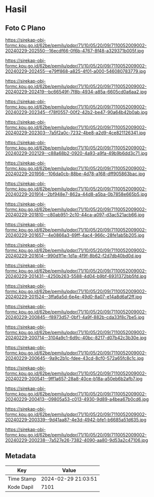 # Hasil

## Foto C Plano

https://sirekap-obj-formc.kpu.go.id/62be/pemilu/pdpr/71/10/05/20/09/7110052009002-20240229-202550--16ecdf66-0f6b-4767-8f48-a329371b005f.jpg

https://sirekap-obj-formc.kpu.go.id/62be/pemilu/pdpr/71/10/05/20/09/7110052009002-20240229-202455--e79ff868-a825-4f01-a000-546080783779.jpg

https://sirekap-obj-formc.kpu.go.id/62be/pemilu/pdpr/71/10/05/20/09/7110052009002-20240229-202419--bc66549f-7f8b-4934-a85a-6605cd0a6aa2.jpg

https://sirekap-obj-formc.kpu.go.id/62be/pemilu/pdpr/71/10/05/20/09/7110052009002-20240229-202345--f78f0557-00f2-42b2-be47-90a64b42b0ab.jpg

https://sirekap-obj-formc.kpu.go.id/62be/pemilu/pdpr/71/10/05/20/09/7110052009002-20240229-202303--7a5f2a0c-7232-4be8-a2d9-4ce821126341.jpg

https://sirekap-obj-formc.kpu.go.id/62be/pemilu/pdpr/71/10/05/20/09/7110052009002-20240229-202129--c88a68b2-0920-4a93-a9fa-49b9b6dd3c71.jpg

https://sirekap-obj-formc.kpu.go.id/62be/pemilu/pdpr/71/10/05/20/09/7110052009002-20240229-201956--106da0cb-88be-4d78-a168-dff905863bac.jpg

https://sirekap-obj-formc.kpu.go.id/62be/pemilu/pdpr/71/10/05/20/09/7110052009002-20240229-201914--2bf948e7-862a-44d8-a5ba-0b7858e665b5.jpg

https://sirekap-obj-formc.kpu.go.id/62be/pemilu/pdpr/71/10/05/20/09/7110052009002-20240229-201810--c80ab951-2c10-44ca-a097-d3ac521acb66.jpg

https://sirekap-obj-formc.kpu.go.id/62be/pemilu/pdpr/71/10/05/20/09/7110052009002-20240229-201657--4e0866a3-69ff-4ac4-966c-28fe1ab5b205.jpg

https://sirekap-obj-formc.kpu.go.id/62be/pemilu/pdpr/71/10/05/20/09/7110052009002-20240229-201614--990d1f1e-1d1a-4f9f-8b62-f2d7db40bd0d.jpg

https://sirekap-obj-formc.kpu.go.id/62be/pemilu/pdpr/71/10/05/20/09/7110052009002-20240229-201431--4250b263-5588-4d04-b9bf-6931372bb5fd.jpg

https://sirekap-obj-formc.kpu.go.id/62be/pemilu/pdpr/71/10/05/20/09/7110052009002-20240229-201524--3ffa6a5d-6e4e-49d0-8a07-e14a8d6af2ff.jpg

https://sirekap-obj-formc.kpu.go.id/62be/pemilu/pdpr/71/10/05/20/09/7110052009002-20240229-200845--f8973d57-0bf1-4a9f-882b-cda33f8c7be5.jpg

https://sirekap-obj-formc.kpu.go.id/62be/pemilu/pdpr/71/10/05/20/09/7110052009002-20240229-200714--3104a9c1-6d9c-40bc-8217-d07b42c3b30e.jpg

https://sirekap-obj-formc.kpu.go.id/62be/pemilu/pdpr/71/10/05/20/09/7110052009002-20240229-200645--9a9c2b1c-fdee-43cd-8cf0-572a65fc8c1c.jpg

https://sirekap-obj-formc.kpu.go.id/62be/pemilu/pdpr/71/10/05/20/09/7110052009002-20240229-200541--9ff1a657-28a8-40ce-b18a-a50eb6b2afb7.jpg

https://sirekap-obj-formc.kpu.go.id/62be/pemilu/pdpr/71/10/05/20/09/7110052009002-20240229-200413--09805a53-c013-4930-9d89-a4bea67b0cd6.jpg

https://sirekap-obj-formc.kpu.go.id/62be/pemilu/pdpr/71/10/05/20/09/7110052009002-20240229-200339--9d41aa87-4e3d-4942-bfe1-b6685a51d635.jpg

https://sirekap-obj-formc.kpu.go.id/62be/pemilu/pdpr/71/10/05/20/09/7110052009002-20240229-200238--7a527e26-7382-4090-aa80-9d53a2c47106.jpg


## Metadata

| Key        | Value               |
| ---------- | ------------------- |
| Time Stamp | 2024-02-29 21:03:51 |
| Kode Dapil | 7101                |



